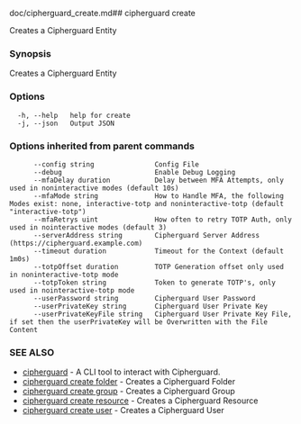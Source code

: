 doc/cipherguard_create.md## cipherguard create

Creates a Cipherguard Entity

### Synopsis

Creates a Cipherguard Entity

### Options

```
  -h, --help   help for create
  -j, --json   Output JSON
```

### Options inherited from parent commands

```
      --config string               Config File
      --debug                       Enable Debug Logging
      --mfaDelay duration           Delay between MFA Attempts, only used in noninteractive modes (default 10s)
      --mfaMode string              How to Handle MFA, the following Modes exist: none, interactive-totp and noninteractive-totp (default "interactive-totp")
      --mfaRetrys uint              How often to retry TOTP Auth, only used in nointeractive modes (default 3)
      --serverAddress string        Cipherguard Server Address (https://cipherguard.example.com)
      --timeout duration            Timeout for the Context (default 1m0s)
      --totpOffset duration         TOTP Generation offset only used in noninteractive-totp mode
      --totpToken string            Token to generate TOTP's, only used in nointeractive-totp mode
      --userPassword string         Cipherguard User Password
      --userPrivateKey string       Cipherguard User Private Key
      --userPrivateKeyFile string   Cipherguard User Private Key File, if set then the userPrivateKey will be Overwritten with the File Content
```

### SEE ALSO

* [cipherguard](cipherguard)	 - A CLI tool to interact with Cipherguard.
* [cipherguard create folder](cipherguard_create_folder)	 - Creates a Cipherguard Folder
* [cipherguard create group](cipherguard_create_group)	 - Creates a Cipherguard Group
* [cipherguard create resource](cipherguard_create_resource)	 - Creates a Cipherguard Resource
* [cipherguard create user](cipherguard_create_user)	 - Creates a Cipherguard User

